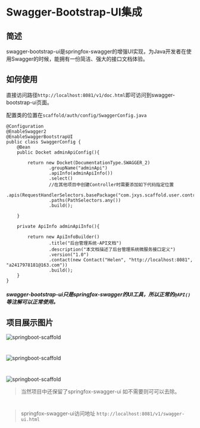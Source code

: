 # Swagger-Bootstrap-UI集成

## 简述
swagger-bootstrap-ui是springfox-swagger的增强UI实现，为Java开发者在使用Swagger的时候，能拥有一份简洁、强大的接口文档体验。
## 如何使用
直接访问路径`http://localhost:8081/v1/doc.html`即可访问到swagger-bootstrap-ui页面。

配置类的位置在`scaffold/auth/config/SwaggerConfig.java`
```java_holder_method_tree
@Configuration
@EnableSwagger2
@EnableSwaggerBootstrapUI
public class SwaggerConfig {
    @Bean
    public Docket adminApiConfig(){

        return new Docket(DocumentationType.SWAGGER_2)
                .groupName("adminApi")
                .apiInfo(adminApiInfo())
                .select()
                //在其他项目中创建Controller时需要添加如下代码指定位置
                .apis(RequestHandlerSelectors.basePackage("com.jxys.scaffold.user.controller"))
                .paths(PathSelectors.any())
                .build();

    }

    private ApiInfo adminApiInfo(){

        return new ApiInfoBuilder()
                .title("后台管理系统-API文档")
                .description("本文档描述了后台管理系统微服务接口定义")
                .version("1.0")
                .contact(new Contact("Helen", "http://localhost:8081", "a2417978181@163.com"))
                .build();
    }
}
```



##### swagger-bootstrap-ui只是springfox-swagger的UI工具，所以正常的`@API()`等注解可以正常使用。

## 项目展示图片

![springboot-scaffold](https://s3.ax1x.com/2020/11/30/DRGrJU.jpg "springboot-scaffold")
#
![springboot-scaffold](https://s3.ax1x.com/2020/11/30/DRGDiT.jpg "springboot-scaffold")
#
![springboot-scaffold](https://s3.ax1x.com/2020/11/30/DRG0oV.jpg "springboot-scaffold")


>当然项目中还保留了springfox-swagger-ui 如不需要则可可以去除。
#
>springfox-swagger-ui访问地址 `http://localhost:8081/v1/swagger-ui.html`

 
 